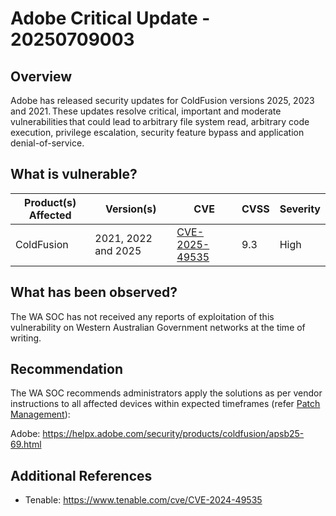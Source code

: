 # Adobe Critical Update - 20250709003

## Overview

Adobe has released security updates for ColdFusion versions 2025, 2023 and 2021. These updates resolve critical, important and moderate vulnerabilities that could lead to arbitrary file system read, arbitrary code execution, privilege escalation, security feature bypass and application denial-of-service.

## What is vulnerable?

| Product(s) Affected | Version(s)          | CVE                                                               | CVSS | Severity |
| ------------------- | ------------------- | ----------------------------------------------------------------- | ---- | -------- |
| ColdFusion          | 2021, 2022 and 2025 | [CVE-2025-49535](https://nvd.nist.gov/vuln/detail/CVE-2025-49535) | 9.3  | High     |

## What has been observed?

The WA SOC has not received any reports of exploitation of this vulnerability on Western Australian Government networks at the time of writing.

## Recommendation

The WA SOC recommends administrators apply the solutions as per vendor instructions to all affected devices within expected timeframes (refer [Patch Management](../guidelines/patch-management.md)):

Adobe: <https://helpx.adobe.com/security/products/coldfusion/apsb25-69.html>

## Additional References

- Tenable: <https://www.tenable.com/cve/CVE-2024-49535>
